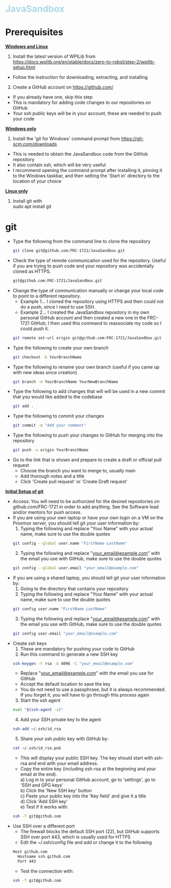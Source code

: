 <h1 style="color:lightblue;">JavaSandbox</h1>

# Prerequisites
<u>**Windows and Linux**</u>
1) Install the latest version of WPILib from https://docs.wpilib.org/en/stable/docs/zero-to-robot/step-2/wpilib-setup.html
- Follow the instruction for downloading, extracting, and installing
2) Create a GitHub account on https://github.com/
- If you already have one, skip this step
- This is mandatory for adding code changes to our repositories on GitHub
- Your ssh public keys will be in your account, these are needed to push your code

<u>**Windows only**</u>
1) Install the 'git for Windows' command prompt from https://git-scm.com/downloads
- This is needed to obtain the JavaSandbox code from the GitHub repository
- It also contain ssh, which will be very useful
- I recommend opening the command prompt after installing it, pinning it to the Windows taskbar, and then setting the 'Start in' directory to the location of your choice

<u>**Linux only**</u>
1) Install git with <br>
   sudo apt install git

# git
- Type the following from the command line to clone the repository
  ```bash
  git clone git@github.com:FRC-1721/JavaSandbox.git
- Check the type of remote communication used for the repository. Useful if you are trying to push code and your repository was accidentally cloned as HTTPS.
  ```bash
  git@github.com:FRC-1721/JavaSandbox.git
- Change the type of communication manually or change your local code to point to a different repository. 
  - Example 1... I cloned the repository using HTTPS and then could not do a push, since I need to use SSH. 
  - Example 2... I created the JavaSandbox repository in my own personal GitHub account and then created a new one in the FRC-1721 GitHub; I then used this command to reassociate my code so  I could push it.
  ```bash
  git remote set-url origin git@github.com:FRC-1721/JavaSandbox.git
- Type the following to create your own branch
  ```bash
  git checkout -b YourBranchName
- Type the following to rename your own branch (useful if you came up with new ideas since creation)
  ```bash
  git branch -m YourBranchName YourNewBranchName
- Type the following to add changes that will will be used in a new commit that you would like added to the codebase
  ```bash
  git add .
- Type the following to commit your changes
  ```bash
  git commit -m "Add your comment"
- Type the following to push your changes to GitHub for merging into the repository
  ```bash
  git push -u origin YourBranchName
- Go to the link that is shown and prepare to create a draft or official pull request <br>
  - Choose the branch you want to merge to, usually main
  - Add thorough notes and a title
  - Click 'Create pull request' or 'Create Draft request'

<u>**Initial Setup of git**</u>
- Access: You will need to be authorized for the desired repositories on github.com/FRC-1721 in order to add anything. See the Software lead and/or mentors for push access.
- If you are using your own laptop or have your own login on a VM on the Proxmox server, you should tell git your user information by:
  1) Typing the following and replace "Your Name" with your actual name, make sure to use the double quotes
  ```bash
  git config --global user.name "FirstName LastName"
  ```
  2) Typing the following and replace "your_email@example.com" with the email you use with GitHub, make sure to use the double quotes
  ```bash
  git config --global user.email "your_email@example.com"
  ```
- If you are using a shared laptop, you should tell git your user information by:
  1) Going to the directory that contains your repository
  2) Typing the following and replace "Your Name" with your actual name, make sure to use the double quotes
  ```bash
  git config user.name "FirstName LastName"
  ```
  3) Typing the following and replace "your_email@example.com" with the email you use with GitHub, make sure to use the double quotes
  ```bash
  git config user.email "your_email@example.com"
  ```
- Create ssh keys <br>
  1) These are mandatory for pushing your code to GitHub
  2) Run this command to generate a new SSH key
  ```bash
  ssh-keygen -t rsa -b 4096 -C "your_email@example.com"
  ```
     - Replace "your_email@example.com" with the email you use for GitHub
     - Accept the default location to save the key
     - You do not need to use a passphrase, but it is always recommended. If you forget it, you will have to go through this process again
  3) Start the ssh agent
  ```bash
  eval "$(ssh-agent -s)"
  ```
  4) Add your SSH private key to the agent
  ```bash
  ssh-add ~/.ssh/id_rsa
  ```
  5) Share your ssh public key with GitHub by:
  ```bash
  cat ~/.ssh/id_rsa.pub
  ```
     - This will display your public SSH key. The key should start with ssh-rsa and end with your email address.
     - Copy the entire key (including ssh-rsa at the beginning and your email at the end). <br>
  a) Log in to your personal GitHub account, go to 'settings', go to 'SSH and GPG keys' <br>
  b) Click the 'New SSH key' button <br>
  c) Paste your public key into the 'Key field' and give it a title <br>
  d) Click 'Add SSH key' <br>
  e) Test if it works with:
  ```bash
  ssh -T git@github.com
  ```
- Use SSH over a different port
  - The firewall blocks the default SSH port (22), but GitHub supports SSH over port 443, which is usually used for HTTPS
  - Edit the ~/.ssh/config file and add or change it to the following <br>
  ```bash
  Host github.com
    Hostname ssh.github.com
    Port 443
  ```
  - Test the connection with:
  ```bash
  ssh -T git@github.com
  ```
